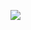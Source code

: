 ![](https://komarev.com/ghpvc/?username=20waystokillsomeone&style=flat-square&color=020202&label=observers)

